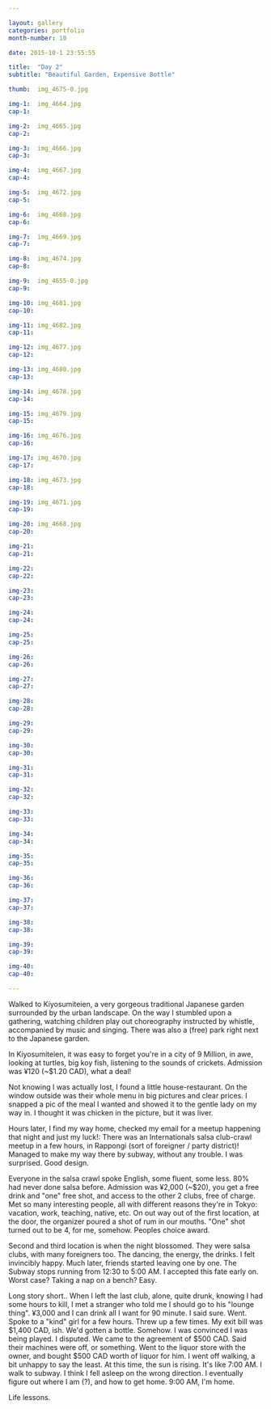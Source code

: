 ```yaml
---

layout: gallery
categories: portfolio
month-number: 10

date: 2015-10-1 23:55:55

title:  "Day 2"
subtitle: "Beautiful Garden, Expensive Bottle"

thumb:	img_4675-0.jpg

img-1:	img_4664.jpg
cap-1:	

img-2:	img_4665.jpg
cap-2:	

img-3:	img_4666.jpg
cap-3: 	

img-4:	img_4667.jpg
cap-4:	

img-5:	img_4672.jpg
cap-5:	

img-6:	img_4668.jpg
cap-6:	

img-7:	img_4669.jpg
cap-7:	

img-8:	img_4674.jpg
cap-8:	

img-9:	img_4655-0.jpg
cap-9:	

img-10:	img_4681.jpg
cap-10:	

img-11:	img_4682.jpg
cap-11:	

img-12:	img_4677.jpg
cap-12:	

img-13:	img_4680.jpg
cap-13:	

img-14:	img_4678.jpg
cap-14:	

img-15:	img_4679.jpg
cap-15:	

img-16:	img_4676.jpg
cap-16:	

img-17:	img_4670.jpg
cap-17:	

img-18:	img_4673.jpg
cap-18:	

img-19:	img_4671.jpg
cap-19:	

img-20:	img_4668.jpg
cap-20:	

img-21:	
cap-21:	

img-22:	
cap-22:	

img-23:	
cap-23:	

img-24:	
cap-24:	

img-25:	
cap-25:	

img-26:	
cap-26:	

img-27:	
cap-27:	

img-28:	
cap-28:	

img-29:	
cap-29:	

img-30:	
cap-30:	

img-31:	
cap-31:	

img-32:	
cap-32:	

img-33:	
cap-33:	

img-34:	
cap-34:	

img-35:	
cap-35:	

img-36:	
cap-36:	

img-37:	
cap-37:	

img-38:	
cap-38:	

img-39:	
cap-39:	

img-40:	
cap-40:	

---
```


Walked to Kiyosumiteien, a very gorgeous traditional Japanese garden surrounded by the urban landscape. On the way I stumbled upon a gathering, watching children play out choreography instructed by whistle, accompanied by music and singing. There was also a (free) park right next to the Japanese garden. 

In Kiyosumiteien, it was easy to forget you're in a city of 9 Million, in awe, looking at turtles, big koy fish, listening to the sounds of crickets. Admission was ¥120 (~$1.20 CAD), what a deal!

Not knowing I was actually lost, I found a little house-restaurant. On the window outside was their whole menu in big pictures and clear prices. I snapped a pic of the meal I wanted and showed it to the gentle lady on my way in. I thought it was chicken in the picture, but it was liver. 

Hours later, I find my way home, checked my email for a meetup happening that night and just my luck!: There was an Internationals salsa club-crawl meetup in a few hours, in Rappongi (sort of foreigner / party district)! Managed to make my way there by subway, without any trouble. I was surprised. Good design.

Everyone in the salsa crawl spoke English, some fluent, some less. 80% had never done salsa before. Admission was ¥2,000 (~$20), you get a free drink and "one" free shot, and access to the other 2 clubs, free of charge. Met so many interesting people, all with different reasons they're in Tokyo: vacation, work, teaching, native, etc. On out way out of the first location, at the door, the organizer poured a shot of rum in our mouths. "One" shot turned out to be 4, for me, somehow. Peoples choice award. 

Second and third location is when the night blossomed. They were salsa clubs, with many foreigners too. The dancing, the energy, the drinks. I felt invincibly happy. Much later, friends started leaving one by one. The Subway stops running from 12:30 to 5:00 AM. I accepted this fate early on. Worst case? Taking a nap on a bench? Easy.

Long story short.. When I left the last club, alone, quite drunk, knowing I had some hours to kill, I met a stranger who told me I should go to his "lounge thing". ¥3,000 and I can drink all I want for 90 minute. I said sure. Went. Spoke to a "kind" girl for a few hours. Threw up a few times. My exit bill was $1,400 CAD, ish. We'd gotten a bottle. Somehow. I was convinced I was being played. I disputed. We came to the agreement of $500 CAD. Said their machines were off, or something. Went to the liquor store with the owner, and bought $500 CAD worth of liquor for him. I went off walking, a bit unhappy to say the least. At this time, the sun is rising. It's like 7:00 AM. I walk to subway. I think I fell asleep on the wrong direction. I eventually figure out where I am (?), and how to get home. 9:00 AM, I'm home. 

Life lessons.
